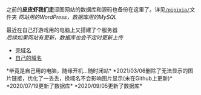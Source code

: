 之前的<b>皮皮虾我们走</b>涩图网站的数据库和源码也备份在这里了。详见<code><a href="https://github.com/Apiclo/Pictures/tree/master/pipixia">/pipixia/</a></code>文件夹 *网站用的WordPress，数据库用的MySQL* <br>

最近在自己打游戏用的电脑上又搭建了个服务器  
*后续如果网站有更新，数据库也会不定时更新上传*  
<ul>
<li><a href="http://apiclo.vicp.io">壳域名</a></li>
<li><a href="http://pipixia.apiclo.xyz">自己的域名</a></li>
</ul>
 *毕竟是自己用的电脑，随缘开机…随时闭站*  
 *2021/03/06删除了无法显示的图片链接，优化了一丢丢，换域名不会影响图片显示(未在Github上更新)* 
 *2020/07/19更新了数据库*  
 *2020/09/05更新了数据库*
